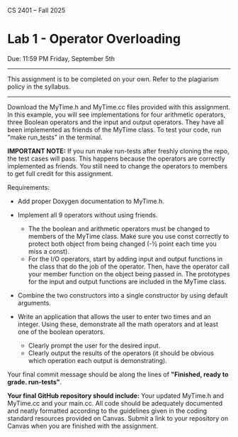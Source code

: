 CS 2401 – Fall 2025  
# Lab 1 - Operator Overloading  
Due: 11:59 PM Friday, September 5th  
***  
This assignment is to be completed on your own. Refer to the plagiarism policy in the syllabus.
***  
Download the MyTime.h and MyTime.cc files provided with this assignment. In this example, you will see implementations for four arithmetic operators, three Boolean operators and the input and output operators. They have all been implemented as friends of the MyTime class. To test your code, run "make run_tests" in the terminal.  

**IMPORTANT NOTE:** If you run make run-tests after freshly cloning the repo, the test cases will pass. This happens because the operators are correctly implemented as friends. You still need to change the operators to members to get full credit for this assignment.

Requirements: 

* Add proper Doxygen documentation to MyTime.h.  

* Implement all 9 operators without using friends. 
    * The the boolean and arithmetic operators must be changed to members of the MyTime class. Make sure you use const correctly to protect both object from being changed (-½ point each time you miss a const). 
    * For the I/O operators, start by adding input and output functions in the class that do the job of the operator. Then, have the operator call your member function on the object being passed in. The prototypes for the input and output functions are included in the MyTime class.  

* Combine the two constructors into a single constructor by using default arguments.  

* Write an application that allows the user to enter two times and an integer. Using these, demonstrate all the math operators and at least one of the boolean operators.  
    * Clearly prompt the user for the desired input.  
    * Clearly output the results of the operators (it should be obvious which operation each output is demonstrating).  
 
Your final commit message should be along the lines of **"Finished, ready to grade. run-tests"**.  

**Your final GitHub repository should include:** Your updated MyTime.h and MyTime.cc and your main.cc. All code should be adequately documented and neatly formatted according to the guidelines given in the coding standard resources provided on Canvas. Submit a link to your repository on Canvas when you are finished with the assignment.

